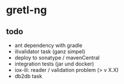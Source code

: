 # gretl-ng

## todo
- ant dependency with gradle
- ilivalidator task (ganz simpel)
- deploy to sonatype / mavenCentral
- integration tests (jar und docker)
- iox-ili: reader / validation problem (> v X.X)
- db2db task